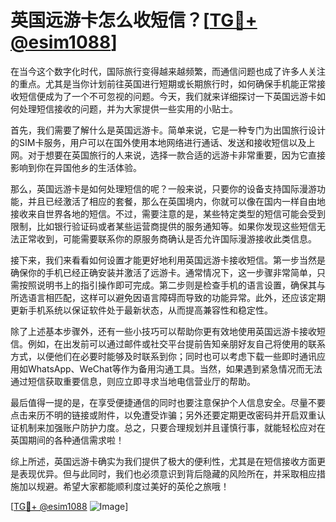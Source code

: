 # 英国远游卡怎么收短信？[[TG💪+ @esim1088](https://t.me/s/esim1088)]

在当今这个数字化时代，国际旅行变得越来越频繁，而通信问题也成了许多人关注的重点。尤其是当你计划前往英国进行短期或长期旅行时，如何确保手机能正常接收短信便成为了一个不可忽视的问题。今天，我们就来详细探讨一下英国远游卡如何处理短信接收的问题，并为大家提供一些实用的小贴士。

首先，我们需要了解什么是英国远游卡。简单来说，它是一种专门为出国旅行设计的SIM卡服务，用户可以在国外使用本地网络进行通话、发送和接收短信以及上网。对于想要在英国旅行的人来说，选择一款合适的远游卡非常重要，因为它直接影响到你在异国他乡的生活体验。

那么，英国远游卡是如何处理短信的呢？一般来说，只要你的设备支持国际漫游功能，并且已经激活了相应的套餐，那么在英国境内，你就可以像在国内一样自由地接收来自世界各地的短信。不过，需要注意的是，某些特定类型的短信可能会受到限制，比如银行验证码或者某些运营商提供的服务通知等。如果你发现这些短信无法正常收到，可能需要联系你的原服务商确认是否允许国际漫游接收此类信息。

接下来，我们来看看如何设置才能更好地利用英国远游卡接收短信。第一步当然是确保你的手机已经正确安装并激活了远游卡。通常情况下，这一步骤非常简单，只需按照说明书上的指引操作即可完成。第二步则是检查手机的语言设置，确保其与所选语言相匹配，这样可以避免因语言障碍而导致的功能异常。此外，还应该定期更新手机系统以保证软件处于最新状态，从而提高兼容性和稳定性。

除了上述基本步骤外，还有一些小技巧可以帮助你更有效地使用英国远游卡接收短信。例如，在出发前可以通过邮件或社交平台提前告知亲朋好友自己将使用的联系方式，以便他们在必要时能够及时联系到你；同时也可以考虑下载一些即时通讯应用如WhatsApp、WeChat等作为备用沟通工具。当然，如果遇到紧急情况而无法通过短信获取重要信息，则应立即寻求当地电信营业厅的帮助。

最后值得一提的是，在享受便捷通信的同时也要注意保护个人信息安全。尽量不要点击来历不明的链接或附件，以免遭受诈骗；另外还要定期更改密码并开启双重认证机制来加强账户防护力度。总之，只要合理规划并且谨慎行事，就能轻松应对在英国期间的各种通信需求啦！

综上所述，英国远游卡确实为我们提供了极大的便利性，尤其是在短信接收方面更是表现优异。但与此同时，我们也必须意识到背后隐藏的风险所在，并采取相应措施加以规避。希望大家都能顺利度过美好的英伦之旅哦！

[[TG💪+ @esim1088](https://t.me/s/esim1088) ![Image](https://i.postimg.cc/4NQfJmqS/Snipaste-2025-05-13-00-14-12.png)]